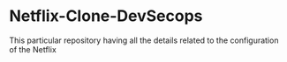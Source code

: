 # Netflix-Clone-DevSecops
This particular repository having all the details related to the configuration of the Netflix 
